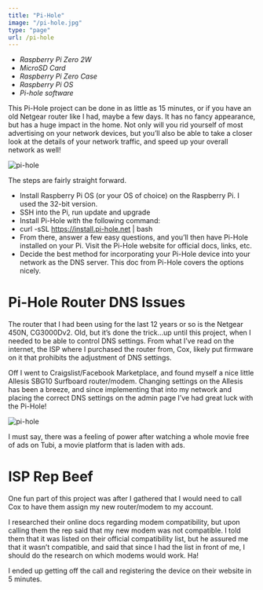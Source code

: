 ```yaml
---
title: "Pi-Hole"
image: "/pi-hole.jpg"
type: "page"
url: /pi-hole
---
```


- *Raspberry Pi Zero 2W*
- *MicroSD Card*
- *Raspberry Pi Zero Case*
- *Raspberry Pi OS*
- *Pi-hole software*

This Pi-Hole project can be done in as little as 15 minutes, or if you have an old Netgear router like I had, maybe a few days. It has no fancy appearance, but has a huge impact in the home. Not only will you rid yourself of most advertising on your network devices, but you’ll also be able to take a closer look at the details of your network traffic, and speed up your overall network as well!

![pi-hole](/pi-hole.jpg)

The steps are fairly straight forward. 

- Install Raspberry Pi OS (or your OS of choice) on the Raspberry Pi. I used the 32-bit version.
- SSH into the Pi, run update and upgrade
- Install Pi-Hole with the following command:
- curl -sSL https://install.pi-hole.net | bash
- From there, answer a few easy questions, and you’ll then have Pi-Hole installed on your Pi. Visit the Pi-Hole website for official docs, links, etc.
- Decide the best method for incorporating your Pi-Hole device into your network as the DNS server. This doc from Pi-Hole covers the options nicely. 

# Pi-Hole Router DNS Issues
The router that I had been using for the last 12 years or so is the Netgear 450N, CG3000Dv2. Old, but it’s done the trick…up until this project, when I needed to be able to control DNS settings. From what I’ve read on the internet, the ISP where I purchased the router from, Cox, likely put firmware on it that prohibits the adjustment of DNS settings.

Off I went to Craigslist/Facebook Marketplace, and found myself a nice little Allesis SBG10 Surfboard router/modem. Changing settings on the Allesis has been a breeze, and since implementing that into my network and placing the correct DNS settings on the admin page I’ve had great luck with the Pi-Hole!

![pi-hole](/pi-hole-admin.png)

I must say, there was a feeling of power after watching a whole movie free of ads on Tubi, a movie platform that is laden with ads.

# ISP Rep Beef
One fun part of this project was after I gathered that I would need to call Cox to have them assign my new router/modem to my account. 

I researched their online docs regarding modem compatibility, but upon calling them the rep said that my new modem was not compatible. I told them that it was listed on their official compatibility list, but he assured me that it wasn’t compatible, and said that since I had the list in front of me, I should do the research on which modems would work. Ha!

I ended up getting off the call and registering the device on their website in 5 minutes. 



